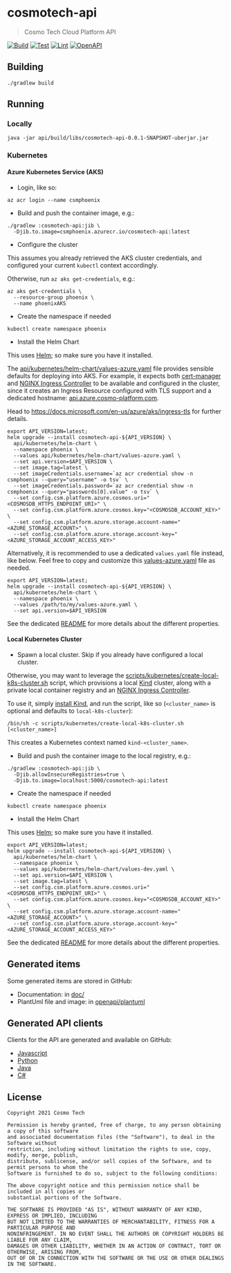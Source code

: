 # cosmotech-api

> Cosmo Tech Cloud Platform API

[![Build](https://github.com/Cosmo-Tech/cosmotech-api/actions/workflows/build.yml/badge.svg)](https://github.com/Cosmo-Tech/cosmotech-api/actions/workflows/build.yml)
[![Test](https://github.com/Cosmo-Tech/cosmotech-api/actions/workflows/test.yml/badge.svg)](https://github.com/Cosmo-Tech/cosmotech-api/actions/workflows/test.yml)
[![Lint](https://github.com/Cosmo-Tech/cosmotech-api/actions/workflows/lint.yml/badge.svg)](https://github.com/Cosmo-Tech/cosmotech-api/actions/workflows/lint.yml)
[![OpenAPI](https://github.com/Cosmo-Tech/cosmotech-api/actions/workflows/openapi.yml/badge.svg)](https://github.com/Cosmo-Tech/cosmotech-api/actions/workflows/openapi.yml)

[comment]: <> ([![Packaging]&#40;https://github.com/Cosmo-Tech/cosmotech-api/actions/workflows/packaging.yml/badge.svg&#41;]&#40;https://github.com/Cosmo-Tech/cosmotech-api/actions/workflows/packaging.yml&#41;)

## Building

```shell
./gradlew build
```

## Running

### Locally

```shell
java -jar api/build/libs/cosmotech-api-0.0.1-SNAPSHOT-uberjar.jar
```

### Kubernetes

#### Azure Kubernetes Service (AKS)

* Login, like so:

```shell
az acr login --name csmphoenix
```

* Build and push the container image, e.g.:

```shell
./gradlew :cosmotech-api:jib \
  -Djib.to.image=csmphoenix.azurecr.io/cosmotech-api:latest
```

* Configure the cluster

This assumes you already retrieved the AKS cluster credentials, and configured your
current `kubectl` context accordingly.

Otherwise, run `az aks get-credentials`, e.g.:

```shell
az aks get-credentials \
  --resource-group phoenix \
  --name phoenixAKS
```

* Create the namespace if needed

```shell
kubectl create namespace phoenix
```

* Install the Helm Chart

This uses [Helm](https://helm.sh/); so make sure you have it installed.

The [api/kubernetes/helm-chart/values-azure.yaml](api/kubernetes/helm-chart/values-azure.yaml) file 
provides sensible defaults for deploying into AKS.
For example, it expects both [cert-manager](https://cert-manager.io/docs/) and 
[NGINX Ingress Controller](https://kubernetes.github.io/ingress-nginx/) to be available and 
configured in the cluster, since it creates an Ingress Resource configured with TLS support and 
a dedicated hostname: [api.azure.cosmo-platform.com](https://api.azure.cosmo-platform.com).

Head to https://docs.microsoft.com/en-us/azure/aks/ingress-tls for further details.

```shell
export API_VERSION=latest;
helm upgrade --install cosmotech-api-${API_VERSION} \
  api/kubernetes/helm-chart \
  --namespace phoenix \
  --values api/kubernetes/helm-chart/values-azure.yaml \
  --set api.version=$API_VERSION \
  --set image.tag=latest \
  --set imageCredentials.username=`az acr credential show -n csmphoenix --query="username" -o tsv` \
  --set imageCredentials.password=`az acr credential show -n csmphoenix --query="passwords[0].value" -o tsv` \
  --set config.csm.platform.azure.cosmos.uri="<COSMOSDB_HTTPS_ENDPOINT_URI>" \
  --set config.csm.platform.azure.cosmos.key="<COSMOSDB_ACCOUNT_KEY>" \
  --set config.csm.platform.azure.storage.account-name="<AZURE_STORAGE_ACCOUNT>" \
  --set config.csm.platform.azure.storage.account-key="<AZURE_STORAGE_ACCOUNT_ACCESS_KEY>"
```

Alternatively, it is recommended to use a dedicated `values.yaml` file instead, like below.
Feel free to copy and customize this [values-azure.yaml](api/kubernetes/helm-chart/values-azure.yaml) file as needed.

```shell
export API_VERSION=latest;
helm upgrade --install cosmotech-api-${API_VERSION} \
  api/kubernetes/helm-chart \
  --namespace phoenix \
  --values /path/to/my/values-azure.yaml \
  --set api.version=$API_VERSION
```

See the dedicated [README](api/kubernetes/helm-chart/README.md) for more details about the different properties.

#### Local Kubernetes Cluster

* Spawn a local cluster. Skip if you already have configured a local cluster.

Otherwise, you may want to leverage the [scripts/kubernetes/create-local-k8s-cluster.sh](scripts/kubernetes/create-local-k8s-cluster.sh) script,
  which provisions a local [Kind](https://kind.sigs.k8s.io/) cluster, along with a private local container 
registry and an [NGINX Ingress Controller](https://kubernetes.github.io/ingress-nginx/).

To use it, simply [install Kind](https://kind.sigs.k8s.io/docs/user/quick-start/#installation), and run the script, like so (`<cluster_name>` is optional and defaults to `local-k8s-cluster`):

```shell
/bin/sh -c scripts/kubernetes/create-local-k8s-cluster.sh [<cluster_name>]
```
This creates a Kubernetes context named `kind-<cluster_name>`.
  
* Build and push the container image to the local registry, e.g.:

```shell
./gradlew :cosmotech-api:jib \
  -Djib.allowInsecureRegistries=true \
  -Djib.to.image=localhost:5000/cosmotech-api:latest
```

* Create the namespace if needed

```shell
kubectl create namespace phoenix
```

* Install the Helm Chart

This uses [Helm](https://helm.sh/); so make sure you have it installed.

```shell
export API_VERSION=latest;
helm upgrade --install cosmotech-api-${API_VERSION} \
  api/kubernetes/helm-chart \
  --namespace phoenix \
  --values api/kubernetes/helm-chart/values-dev.yaml \
  --set api.version=$API_VERSION \
  --set image.tag=latest \
  --set config.csm.platform.azure.cosmos.uri="<COSMOSDB_HTTPS_ENDPOINT_URI>" \
  --set config.csm.platform.azure.cosmos.key="<COSMOSDB_ACCOUNT_KEY>" \
  --set config.csm.platform.azure.storage.account-name="<AZURE_STORAGE_ACCOUNT>" \
  --set config.csm.platform.azure.storage.account-key="<AZURE_STORAGE_ACCOUNT_ACCESS_KEY>"
```

See the dedicated [README](api/kubernetes/helm-chart/README.md) for more details about the different properties.

## Generated items
Some generated items are stored in GitHub:
- Documentation: in [doc/](doc/)
- PlantUml file and image: in [openapi/plantuml](openapi/plantuml)

## Generated API clients
Clients for the API are generated and available on GitHub:
* [Javascript](https://github.com/Cosmo-Tech/cosmotech-api-javascript-client)
* [Python](https://github.com/Cosmo-Tech/cosmotech-api-python-client)
* [Java](https://github.com/Cosmo-Tech/cosmotech-api-java-client)
* [C#](https://github.com/Cosmo-Tech/cosmotech-api-csharp-client)

## License

    Copyright 2021 Cosmo Tech
    
    Permission is hereby granted, free of charge, to any person obtaining a copy of this software 
    and associated documentation files (the "Software"), to deal in the Software without 
    restriction, including without limitation the rights to use, copy, modify, merge, publish, 
    distribute, sublicense, and/or sell copies of the Software, and to permit persons to whom the 
    Software is furnished to do so, subject to the following conditions:
    
    The above copyright notice and this permission notice shall be included in all copies or 
    substantial portions of the Software.
    
    THE SOFTWARE IS PROVIDED "AS IS", WITHOUT WARRANTY OF ANY KIND, EXPRESS OR IMPLIED, INCLUDING 
    BUT NOT LIMITED TO THE WARRANTIES OF MERCHANTABILITY, FITNESS FOR A PARTICULAR PURPOSE AND 
    NONINFRINGEMENT. IN NO EVENT SHALL THE AUTHORS OR COPYRIGHT HOLDERS BE LIABLE FOR ANY CLAIM, 
    DAMAGES OR OTHER LIABILITY, WHETHER IN AN ACTION OF CONTRACT, TORT OR OTHERWISE, ARISING FROM, 
    OUT OF OR IN CONNECTION WITH THE SOFTWARE OR THE USE OR OTHER DEALINGS IN THE SOFTWARE.
